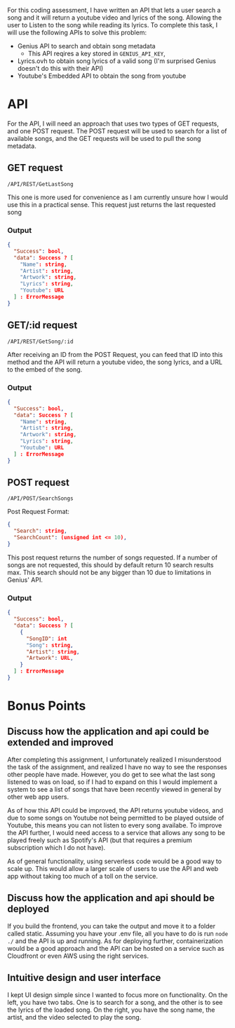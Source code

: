 For this coding assessment, I have written an API that lets a user search a song
and it will return a youtube video and lyrics of the song. Allowing the user to
Listen to the song while reading its lyrics. To complete this task, I will use the
following APIs to solve this problem:
- Genius API to search and obtain song metadata
  - This API reqires a key stored in `GENIUS_API_KEY`,
- Lyrics.ovh to obtain song lyrics of a valid song (I'm surprised Genius doesn't
  do this with their API)
- Youtube's Embedded API to obtain the song from youtube

# API
For the API, I will need an approach that uses two types of GET requests, and one
POST request. The POST request will be used to search for a list of available
songs, and the GET requests will be used to pull the song metadata.

## GET request
`/API/REST/GetLastSong`

This one is more used for convenience as I am currently unsure how I would use
this in a practical sense. This request just returns the last requested song

### Output
```json
{
  "Success": bool,
  "data": Success ? [
    "Name": string,
    "Artist": string,
    "Artwork": string,
    "Lyrics": string,
    "Youtube": URL
  ] : ErrorMessage
}
```

## GET/:id request
`/API/REST/GetSong/:id`

After receiving an ID from the POST Request, you can feed that ID into this method
and the API will return a youtube video, the song lyrics, and a URL to the embed of the song.

### Output
```json
{
  "Success": bool,
  "data": Success ? [
    "Name": string,
    "Artist": string,
    "Artwork": string,
    "Lyrics": string,
    "Youtube": URL
  ] : ErrorMessage
}
```

## POST request
`/API/POST/SearchSongs`

Post Request Format:
```json
{
  "Search": string,
  "SearchCount": (unsigned int <= 10),
}
```

This post request returns the number of songs requested. If a number of songs
are not requested, this should by default return 10 search results max.
This search should not be any bigger than 10 due to limitations in Genius' API.

### Output
```json
{
  "Success": bool,
  "data": Success ? [
    {
      "SongID": int
      "Song": string,
      "Artist": string,
      "Artwork": URL,
    }
  ] : ErrorMessage
}
```

# Bonus Points

## Discuss how the application and api could be extended and improved

After completing this assignment, I unfortunately realized I misunderstood
the task of the assignment, and realized I have no way to see the responses
other people have made. However, you do get to see what the last song listened
to was on load, so if I had to expand on this I would implement a system to see
a list of songs that have been recently viewed in general by other web app
users.

As of how this API could be improved, the API returns youtube videos, and due
to some songs on Youtube not being permitted to be played outside of Youtube,
this means you can not listen to every song availabe. To improve the API
further, I would need access to a service that allows any song to be played
freely such as Spotify's API (but that requires a premium subscription which
I do not have).

As of general functionality, using serverless code would be a good way to scale
up. This would allow a larger scale of users to use the API and web app without
taking too much of a toll on the service.

## Discuss how the application and api should be deployed

If you build the frontend, you can take the output and move it to a folder
called static. Assuming you have your .env file, all you have to do is run `node ./` and the API is up and running. As for deploying further,
containerization would be a good approach and the API can be hosted on a
service such as Cloudfront or even AWS using the right services.

## Intuitive design and user interface

I kept UI design simple since I wanted to focus more on functionality.
On the left, you have two tabs. One is to search for a song, and the other is
to see the lyrics of the loaded song. On the right, you have the song name, the
artist, and the video selected to play the song.
